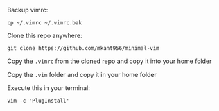 

Backup vimrc:

```
cp ~/.vimrc ~/.vimrc.bak
```

Clone this repo anywhere:

```
git clone https://github.com/mkant956/minimal-vim
```

Copy the `.vimrc` from the cloned repo and copy it into your home
folder

Copy the `.vim` folder and copy it in your home folder

Execute this in your terminal:

```
vim -c 'PlugInstall'
```

